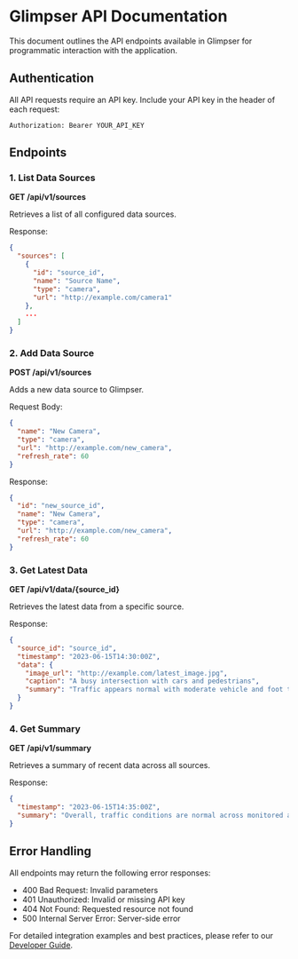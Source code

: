 # Glimpser API Documentation

This document outlines the API endpoints available in Glimpser for programmatic interaction with the application.

## Authentication

All API requests require an API key. Include your API key in the header of each request:

```
Authorization: Bearer YOUR_API_KEY
```

## Endpoints

### 1. List Data Sources

**GET /api/v1/sources**

Retrieves a list of all configured data sources.

Response:
```json
{
  "sources": [
    {
      "id": "source_id",
      "name": "Source Name",
      "type": "camera",
      "url": "http://example.com/camera1"
    },
    ...
  ]
}
```

### 2. Add Data Source

**POST /api/v1/sources**

Adds a new data source to Glimpser.

Request Body:
```json
{
  "name": "New Camera",
  "type": "camera",
  "url": "http://example.com/new_camera",
  "refresh_rate": 60
}
```

Response:
```json
{
  "id": "new_source_id",
  "name": "New Camera",
  "type": "camera",
  "url": "http://example.com/new_camera",
  "refresh_rate": 60
}
```

### 3. Get Latest Data

**GET /api/v1/data/{source_id}**

Retrieves the latest data from a specific source.

Response:
```json
{
  "source_id": "source_id",
  "timestamp": "2023-06-15T14:30:00Z",
  "data": {
    "image_url": "http://example.com/latest_image.jpg",
    "caption": "A busy intersection with cars and pedestrians",
    "summary": "Traffic appears normal with moderate vehicle and foot traffic"
  }
}
```

### 4. Get Summary

**GET /api/v1/summary**

Retrieves a summary of recent data across all sources.

Response:
```json
{
  "timestamp": "2023-06-15T14:35:00Z",
  "summary": "Overall, traffic conditions are normal across monitored areas. Weather remains clear with no significant events detected."
}
```

## Error Handling

All endpoints may return the following error responses:

- 400 Bad Request: Invalid parameters
- 401 Unauthorized: Invalid or missing API key
- 404 Not Found: Requested resource not found
- 500 Internal Server Error: Server-side error

For detailed integration examples and best practices, please refer to our [Developer Guide](developer_guide.md).